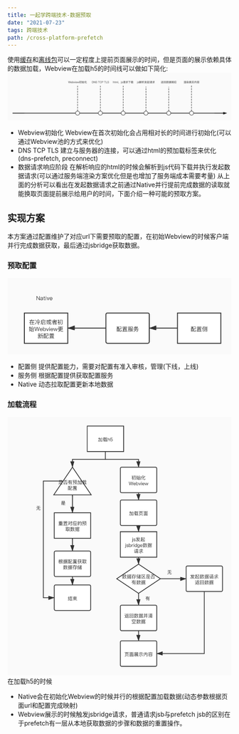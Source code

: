```yaml
---
title: 一起学跨端技术-数据预取
date: "2021-07-23"
tags: 跨端技术
path: /cross-platform-prefetch
---
```


使用[缓存](https://icantunderstand.github.io/blog/webview-store)和[离线包](https://icantunderstand.github.io/blog/cross-platform-offline)可以一定程度上提前页面展示的时间，但是页面的展示依赖具体的数据加载，Webview在加载h5的时间线可以做如下简化:  
![时间线](./crossPlatformStatic/crossPlatformPrefetch/timeLine.png)  
* Webview初始化 Webview在首次初始化会占用相对长的时间进行初始化(可以通过Webview池的方式来优化)
* DNS TCP TLS 建立与服务器的连接，可以通过html的预加载标签来优化(dns-prefetch, preconnect) 
* 数据请求响应阶段 在解析响应的html的时候会解析到js代码下载并执行发起数据请求(可以通过服务端渲染方案优化但是也增加了服务端成本需要考量)
从上面的分析可以看出在发起数据请求之前通过Native并行提前完成数据的读取就能换取页面提前展示给用户的时间，下面介绍一种可能的预取方案。

## 实现方案
本方案通过配置维护了对应url下需要预取的配置，在初始Webview的时候客户端并行完成数据获取，最后通过jsbridge获取数据。
### 预取配置
![时间线](./crossPlatformStatic/crossPlatformPrefetch/config.png)  
* 配置侧 提供配置能力，需要对配置有准入审核，管理(下线，上线)
* 服务侧 根据配置提供获取配置服务
* Native 动态拉取配置更新本地数据
### 加载流程
![加载流程](./crossPlatformStatic/crossPlatformPrefetch/prefetch.png)  
在加载h5的时候
* Native会在初始化Webview的时候并行的根据配置加载数据(动态参数根据页面url和配置完成映射)
* Webview展示的时候触发jsbridge请求，普通请求jsb与prefetch jsb的区别在于prefetch有一层从本地获取数据的步骤和数据的重置操作。




